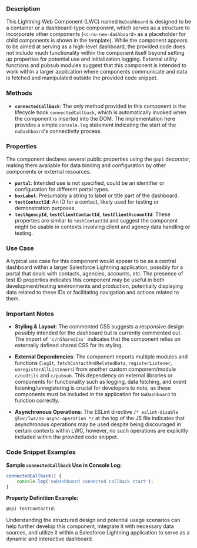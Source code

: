 ### Description

This Lightning Web Component (LWC) named `NuDashboard` is designed to be a container or a dashboard-type component, which serves as a structure to incorporate other components (`<c-nu-new-dashboard>` as a placeholder for child components is shown in the template). While the component appears to be aimed at serving as a high-level dashboard, the provided code does not include much functionality within the component itself beyond setting up properties for potential use and initialization logging. External utility functions and pubsub modules suggest that this component is intended to work within a larger application where components communicate and data is fetched and manipulated outside the provided code snippet.

### Methods

- **`connectedCallback`**:
  The only method provided in this component is the lifecycle hook `connectedCallback`, which is automatically invoked when the component is inserted into the DOM. The implementation here provides a simple `console.log` statement indicating the start of the `nuDashboard`'s connectivity process.

### Properties

The component declares several public properties using the `@api` decorator, making them available for data binding and configuration by other components or external resources.

- **`portal`**: Intended use is not specified, could be an identifier or configuration for different portal types.
- **`boxLabel`**: Presumably a string to label or title part of the dashboard.
- **`testContactId`**: An ID for a contact, likely used for testing or demonstration purposes.
- **`testAgencyId`**, **`testClientContactId`**, **`testClientAccountId`**: These properties are similar to `testContactId` and suggest the component might be usable in contexts involving client and agency data handling or testing.

### Use Case

A typical use case for this component would appear to be as a central dashboard within a larger Salesforce Lightning application, possibly for a portal that deals with contacts, agencies, accounts, etc. The presence of test ID properties indicates this component may be useful in both development/testing environments and production, potentially displaying data related to these IDs or facilitating navigation and actions related to them.

### Important Notes

- **Styling & Layout**: The commented CSS suggests a responsive design possibly intended for the dashboard but is currently commented out. The import of `'c/nSharedCss'` indicates that the component relies on externally defined shared CSS for its styling.
  
- **External Dependencies**: The component imports multiple modules and functions (`logIt`, `fetchContactAndRelatedData`, `registerListener`, `unregisterAllListeners`) from another custom component/module `c/nuUtils` and `c/pubsub`. This dependency on external libraries or components for functionality such as logging, data fetching, and event listening/unregistering is crucial for developers to note, as these components must be included in the application for `NuDashboard` to function correctly.
  
- **Asynchronous Operations**: The ESLint directive `/* eslint-disable @lwc/lwc/no-async-operation */` at the top of the JS file indicates that asynchronous operations may be used despite being discouraged in certain contexts within LWC, however, no such operations are explicitly included within the provided code snippet.

### Code Snippet Examples

**Sample `connectedCallback` Use in Console Log:**
```javascript
connectedCallback() {
    console.log('nuDashboard connected callback start');
}
```

**Property Definition Example:**
```javascript
@api testContactId;
```

Understanding the structured design and potential usage scenarios can help further develop this component, integrate it with necessary data sources, and utilize it within a Salesforce Lightning application to serve as a dynamic and interactive dashboard.